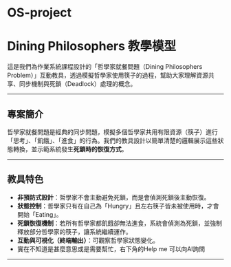 # OS-project
# Dining Philosophers 教學模型

這是我們為作業系統課程設計的「哲學家就餐問題（Dining Philosophers Problem）」互動教具，透過模擬哲學家使用筷子的過程，幫助大家理解資源共享、同步機制與死鎖（Deadlock）處理的概念。

---

##  專案簡介

哲學家就餐問題是經典的同步問題，模擬多個哲學家共用有限資源（筷子）進行「思考」、「飢餓」、「進食」的行為。我們的教具設計以簡單清楚的邏輯展示這些狀態轉換，並示範系統發生**死鎖時的恢復方式**。

---

##  教具特色

- **非預防式設計**：哲學家不會主動避免死鎖，而是會偵測死鎖後主動恢復。
- **狀態控制**：哲學家只有在自己為「Hungry」且左右筷子皆未被使用時，才會開始「Eating」。
- **死鎖恢復機制**：若所有哲學家都飢餓卻無法進食，系統會偵測為死鎖，並強制釋放部分哲學家的筷子，讓系統繼續運作。
- **互動與可視化（終端輸出）**：可觀察哲學家狀態變化。
- 實在不知道是甚麼意思或是需要幫忙，右下角的Help me 可以向AI詢問

---
